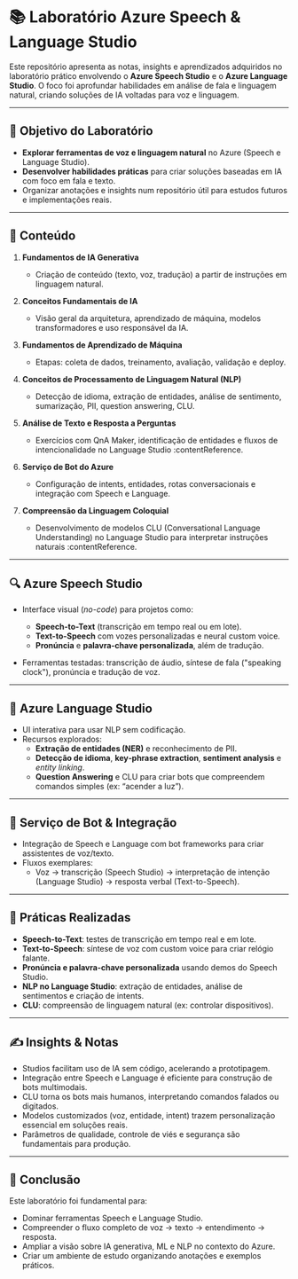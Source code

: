 # 📚 Laboratório Azure Speech & Language Studio

Este repositório apresenta as notas, insights e aprendizados adquiridos no laboratório prático envolvendo o **Azure Speech Studio** e o **Azure Language Studio**. O foco foi aprofundar habilidades em análise de fala e linguagem natural, criando soluções de IA voltadas para voz e linguagem.

---

## 🎯 Objetivo do Laboratório
- **Explorar ferramentas de voz e linguagem natural** no Azure (Speech e Language Studio).
- **Desenvolver habilidades práticas** para criar soluções baseadas em IA com foco em fala e texto.
- Organizar anotações e insights num repositório útil para estudos futuros e implementações reais.

---

## 🧩 Conteúdo

1. **Fundamentos de IA Generativa**  
   - Criação de conteúdo (texto, voz, tradução) a partir de instruções em linguagem natural.

2. **Conceitos Fundamentais de IA**  
   - Visão geral da arquitetura, aprendizado de máquina, modelos transformadores e uso responsável da IA.

3. **Fundamentos de Aprendizado de Máquina**  
   - Etapas: coleta de dados, treinamento, avaliação, validação e deploy.

4. **Conceitos de Processamento de Linguagem Natural (NLP)**  
   - Detecção de idioma, extração de entidades, análise de sentimento, sumarização, PII, question answering, CLU.

5. **Análise de Texto e Resposta a Perguntas**  
   - Exercícios com QnA Maker, identificação de entidades e fluxos de intencionalidade no Language Studio :contentReference.

6. **Serviço de Bot do Azure**  
   - Configuração de intents, entidades, rotas conversacionais e integração com Speech e Language.

7. **Compreensão da Linguagem Coloquial**  
   - Desenvolvimento de modelos CLU (Conversational Language Understanding) no Language Studio para interpretar instruções naturais :contentReference.

---

## 🔍 Azure Speech Studio

- Interface visual (*no-code*) para projetos como:  
  - **Speech-to-Text** (transcrição em tempo real ou em lote).
  - **Text-to-Speech** com vozes personalizadas e neural custom voice.
  - **Pronúncia** e **palavra-chave personalizada**, além de tradução.

- Ferramentas testadas: transcrição de áudio, síntese de fala ("speaking clock"), pronúncia e tradução de voz.

---

## 🧠 Azure Language Studio

- UI interativa para usar NLP sem codificação.
- Recursos explorados:
  - **Extração de entidades (NER)** e reconhecimento de PII.
  - **Detecção de idioma**, **key‑phrase extraction**, **sentiment analysis** e *entity linking*.
  - **Question Answering** e CLU para criar bots que compreendem comandos simples (ex: “acender a luz”).

---

## 🚧 Serviço de Bot & Integração

- Integração de Speech e Language com bot frameworks para criar assistentes de voz/texto.
- Fluxos exemplares:
  - Voz → transcrição (Speech Studio) → interpretação de intenção (Language Studio) → resposta verbal (Text-to-Speech).

---

## 🧪 Práticas Realizadas

- **Speech-to-Text**: testes de transcrição em tempo real e em lote.  
- **Text-to-Speech**: síntese de voz com custom voice para criar relógio falante.  
- **Pronúncia e palavra-chave personalizada** usando demos do Speech Studio.  
- **NLP no Language Studio**: extração de entidades, análise de sentimentos e criação de intents.  
- **CLU**: compreensão de linguagem natural (ex: controlar dispositivos).

---

## ✍️ Insights & Notas

- Studios facilitam uso de IA sem código, acelerando a prototipagem.
- Integração entre Speech e Language é eficiente para construção de bots multimodais.
- CLU torna os bots mais humanos, interpretando comandos falados ou digitados.
- Modelos customizados (voz, entidade, intent) trazem personalização essencial em soluções reais.
- Parâmetros de qualidade, controle de viés e segurança são fundamentais para produção.

---

## 🏁 Conclusão

Este laboratório foi fundamental para:  
- Dominar ferramentas Speech e Language Studio.  
- Compreender o fluxo completo de voz → texto → entendimento → resposta.  
- Ampliar a visão sobre IA generativa, ML e NLP no contexto do Azure.  
- Criar um ambiente de estudo organizando anotações e exemplos práticos.